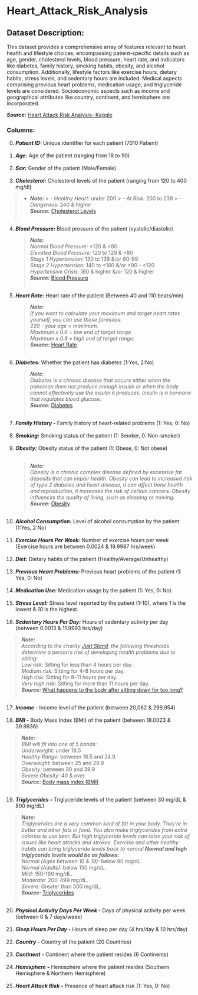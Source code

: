 # Heart_Attack_Risk_Analysis

## Dataset Description:
This dataset provides a comprehensive array of features relevant to heart health and lifestyle choices, encompassing patient-specific details such as age, gender, cholesterol levels, blood pressure, heart rate, and indicators like diabetes, family history, smoking habits, obesity, and alcohol consumption. Additionally, lifestyle factors like exercise hours, dietary habits, stress levels, and sedentary hours are included. Medical aspects comprising previous heart problems, medication usage, and triglyceride levels are considered. Socioeconomic aspects such as income and geographical attributes like country, continent, and hemisphere are incorporated.

***Source:*** [Heart Attack Risk Analysis- Kaggle](https://www.kaggle.com/competitions/heart-attack-risk-analysis/overview)
### Columns:
0. ***Patient ID:*** Unique identifier for each patient (7010 Patient)<br><br>
1. ***Age:*** Age of the patient (ranging from 18 to 90)<br><br>
2. ***Sex:*** Gender of the patient (Male/Female) <br><br>
3. ***Cholesterol:*** Cholesterol levels of the patient (ranging from 120 to 400 mg/dl)<br>
> - ***Note:*** 
     > - _Healthy Heart:_ under 200
     > - _At Risk:_ 200 to 239
     > - _Dangerous:_ 240 & higher    
   > ***Source:*** [Cholesterol Levels](https://my.clevelandclinic.org/health/articles/11920-cholesterol-numbers-what-do-they-mean) <br><br>
4. ***Blood Pressure:*** Blood pressure of the patient (systolic/diastolic)<br>
    > ***Note:*** <br>
  _Normal Blood Pressure:_ <120 & <80<br>
  _Elevated Blood Pressure:_ 120 to 129 & <80<br>
  _Stage 1 Hypertension:_ 130 to 139 &/or 80-89<br>
  _Stage 2 Hypertension:_ 140 to <180 &/or >90 - <120<br>
  _Hypertensive Crisis:_ 180 & higher &/or 120 & higher   
  ***Source:*** [Blood Pressure](https://my.clevelandclinic.org/health/diagnostics/17649-blood-pressure) <br><br>
5. ***Heart Rate:*** Heart rate of the patient (Between 40 and 110 beats/min)<br>
    > ***Note:*** <br>
    _If you want to calculate your maximum and target heart rates yourself, you can use these formulas:_ <br>
    _220 - your age = maximum._<br>
    _Maximum x 0.6 = low end of target range._<br>
    _Maximum x 0.8 = high end of target range._<br>
   ***Source:*** [Heart Rate](https://my.clevelandclinic.org/health/diagnostics/heart-rate) <br> <br>
6. ***Diabetes:*** Whether the patient has diabetes (1:Yes, 2:No)<br>
   > ***Note:*** <br>
_Diabetes is a chronic disease that occurs either when the pancreas does not produce enough insulin or when the body cannot effectively use the insulin it produces. Insulin is a hormone that regulates blood glucose._<br>
   ***Source:*** [Diabetes](https://www.who.int/news-room/fact-sheets/detail/diabetes#:~:text=Diabetes%20is%20a%20chronic%20disease,hormone%20that%20regulates%20blood%20glucose.) <br> <br>
7. ***Family History -*** Family history of heart-related problems (1: Yes, 0: No)<br><br>
8. ***Smoking:*** Smoking status of the patient (1: Smoker, 0: Non-smoker)<br><br>
9. ***Obesity:*** Obesity status of the patient (1: Obese, 0: Not obese) <br><br>
   > ***Note:*** <br>
_Obesity is a chronic complex disease defined by excessive fat deposits that can impair health. Obesity can lead to increased risk of type 2 diabetes and heart disease, it can affect bone health and reproduction, it increases the risk of certain cancers. Obesity influences the quality of living, such as sleeping or moving._ <br>
***Source:*** [Obesity](https://www.who.int/news-room/fact-sheets/detail/obesity-and-overweight#:~:text=Obesity%20is%20a%20chronic%20complex,the%20risk%20of%20certain%20cancers.) <br> <br>
10. ***Alcohol Consumption:*** Level of alcohol consumption by the patient (1:Yes, 2:No)<br><br>
11. ***Exercise Hours Per Week:*** Number of exercise hours per week (Exercise hours are between 0.0024 & 19.9987 hrs/week)<br><br>
12. ***Diet:*** Dietary habits of the patient (Healthy/Average/Unhealthy)<br><br>
13. ***Previous Heart Problems:*** Previous heart problems of the patient (1: Yes, 0: No)<br><br>
14. ***Medication Use:*** Medication usage by the patient (1: Yes, 0: No)<br><br>
15. ***Stress Level:*** Stress level reported by the patient (1-10), where _1_ is the lowest & _10_ is the highest.<br><br>
16. ***Sedentary Hours Per Day:*** Hours of sedentary activity per day (between 0.0013 & 11.9993 hrs/day)<br>
   > ***Note:*** <br>
_According to the charity [Just Stand](https://www.juststand.org/the-tools/sitting-time-calculator/), the following thresholds determine a person’s risk of developing health problems due to sitting:_ <br>
_Low risk:_ Sitting for less than 4 hours per day. <br>
_Medium risk:_ Sitting for 4–8 hours per day. <br>
_High risk:_ Sitting for 8–11 hours per day. <br>
_Very high risk:_ Sitting for more than 11 hours per day. <br>
***Source:*** [What happens to the body after sitting down for too long?](https://www.medicalnewstoday.com/articles/sitting-down-all-day#how-long-is-too-long) <br> <br>
17. ***Income -*** Income level of the patient (between 20,062 & 299,954)<br><br>
18. ***BMI -*** Body Mass Index (BMI) of the patient (between 18.0023 & 39.9936)<br>
   > ***Note:*** <br>
_BMI will fit into one of 5 bands:_ <br>
_Underweight:_ under 18.5 <br>
_Healthy Range:_ between 18.5 and 24.9 <br>
_Overweight:_ between 25 and 29.9  <br>
_Obesity:_ between 30 and 39.9 <br>
_Severe Obesity:_ 40 & over <br>
***Source:*** [Body mass index (BMI)](https://www.nhsinform.scot/healthy-living/food-and-nutrition/healthy-eating-and-weight-management/body-mass-index-bmi/#:~:text=between%2018.5%20and%2024.9%20%E2%80%93%20This,is%20described%20as%20severe%20obesity)<br><br>
19. ***Triglycerides -*** Triglyceride levels of the patient (between 30 mg/dL & 800 mg/dL)<br>
   > ***Note:*** <br>
_Triglycerides are a very common kind of fat in your body. They’re in butter and other fats in food. You also make triglycerides from extra calories to use later. But high triglyceride levels can raise your risk of issues like heart attacks and strokes. Exercise and other healthy habits can bring triglyceride levels back to normal.**Normal and high triglyceride levels would be as follows:**_ <br>
_Normal (Ages between 10 & 19):_ below 90 mg/dL. <br>
_Normal (Adults):_ below 150 mg/dL. <br>
_Mild:_ 150-199 mg/dL. <br>
_Moderate:_ 200-499 mg/dL. <br>
_Severe:_ Greater than 500 mg/dL. <br>
***Source:*** [Triglycerides](https://my.clevelandclinic.org/health/articles/11117-triglycerides)<br><br>
20. ***Physical Activity Days Per Week -*** Days of physical activity per week (between 0 & 7 days/week)<br><br>
21. ***Sleep Hours Per Day -*** Hours of sleep per day (4 hrs/day & 10 hrs/day)<br><br>
22. ***Country -*** Country of the patient (20 Countries)<br><br>
23. ***Continent -*** Continent where the patient resides (6 Continents)<br><br>
24. ***Hemisphere -*** Hemisphere where the patient resides (Southern Hemisphere & Northern Hemisphere)<br><br>
25. ***Heart Attack Risk -*** Presence of heart attack risk (1: Yes, 0: No)<br><br>
